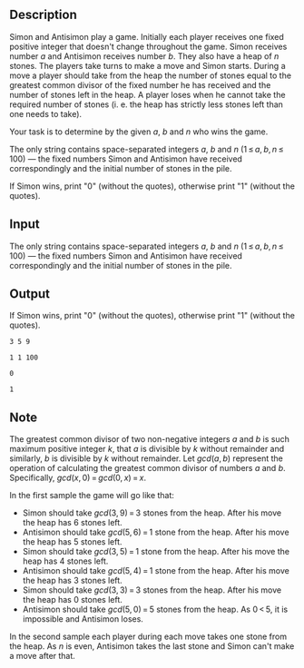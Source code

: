 ## Description

<div><p>Simon and Antisimon play a game. Initially each player receives one fixed positive integer that doesn't change throughout the game. Simon receives number <span class="tex-span"><i>a</i></span> and Antisimon receives number <span class="tex-span"><i>b</i></span>. They also have a heap of <span class="tex-span"><i>n</i></span> stones. The players take turns to make a move and Simon starts. During a move a player should take from the heap the number of stones equal to the greatest common divisor of the fixed number he has received and the number of stones left in the heap. A player loses when he cannot take the required number of stones (i. e. the heap has <span class="tex-font-style-underline">strictly</span> less stones left than one needs to take). </p><p>Your task is to determine by the given <span class="tex-span"><i>a</i></span>, <span class="tex-span"><i>b</i></span> and <span class="tex-span"><i>n</i></span> who wins the game.</p></div><div class="input-specification"><p>The only string contains space-separated integers <span class="tex-span"><i>a</i></span>, <span class="tex-span"><i>b</i></span> and <span class="tex-span"><i>n</i></span> (<span class="tex-span">1 ≤ <i>a</i>, <i>b</i>, <i>n</i> ≤ 100</span>) — the fixed numbers Simon and Antisimon have received correspondingly and the initial number of stones in the pile.</p></div><div class="output-specification"><p>If Simon wins, print "<span class="tex-font-style-tt">0</span>" (without the quotes), otherwise print "<span class="tex-font-style-tt">1</span>" (without the quotes).</p></div>

## Input

<p>The only string contains space-separated integers <span class="tex-span"><i>a</i></span>, <span class="tex-span"><i>b</i></span> and <span class="tex-span"><i>n</i></span> (<span class="tex-span">1 ≤ <i>a</i>, <i>b</i>, <i>n</i> ≤ 100</span>) — the fixed numbers Simon and Antisimon have received correspondingly and the initial number of stones in the pile.</p>

## Output

<p>If Simon wins, print "<span class="tex-font-style-tt">0</span>" (without the quotes), otherwise print "<span class="tex-font-style-tt">1</span>" (without the quotes).</p>





```input1
3 5 9

```




```input2
1 1 100

```




```output1
0
```




```output2
1
```



## Note

<p>The greatest common divisor of two non-negative integers <span class="tex-span"><i>a</i></span> and <span class="tex-span"><i>b</i></span> is such maximum positive integer <span class="tex-span"><i>k</i></span>, that <span class="tex-span"><i>a</i></span> is divisible by <span class="tex-span"><i>k</i></span> without remainder and similarly, <span class="tex-span"><i>b</i></span> is divisible by <span class="tex-span"><i>k</i></span> without remainder. Let <span class="tex-span"><i>gcd</i>(<i>a</i>, <i>b</i>)</span> represent the operation of calculating the greatest common divisor of numbers <span class="tex-span"><i>a</i></span> and <span class="tex-span"><i>b</i></span>. Specifically, <span class="tex-span"><i>gcd</i>(<i>x</i>, 0) = <i>gcd</i>(0, <i>x</i>) = <i>x</i></span>.</p><p>In the first sample the game will go like that:</p><ul><li> Simon should take <span class="tex-span"><i>gcd</i>(3, 9) = 3</span> stones from the heap. After his move the heap has <span class="tex-span">6</span> stones left.</li><li> Antisimon should take <span class="tex-span"><i>gcd</i>(5, 6) = 1</span> stone from the heap. After his move the heap has <span class="tex-span">5</span> stones left.</li><li> Simon should take <span class="tex-span"><i>gcd</i>(3, 5) = 1</span> stone from the heap. After his move the heap has <span class="tex-span">4</span> stones left.</li><li> Antisimon should take <span class="tex-span"><i>gcd</i>(5, 4) = 1</span> stone from the heap. After his move the heap has <span class="tex-span">3</span> stones left.</li><li> Simon should take <span class="tex-span"><i>gcd</i>(3, 3) = 3</span> stones from the heap. After his move the heap has <span class="tex-span">0</span> stones left.</li><li> Antisimon should take <span class="tex-span"><i>gcd</i>(5, 0) = 5</span> stones from the heap. As <span class="tex-span">0 &lt; 5</span>, it is impossible and Antisimon loses.</li></ul><p>In the second sample each player during each move takes one stone from the heap. As <span class="tex-span"><i>n</i></span> is even, Antisimon takes the last stone and Simon can't make a move after that.</p>
